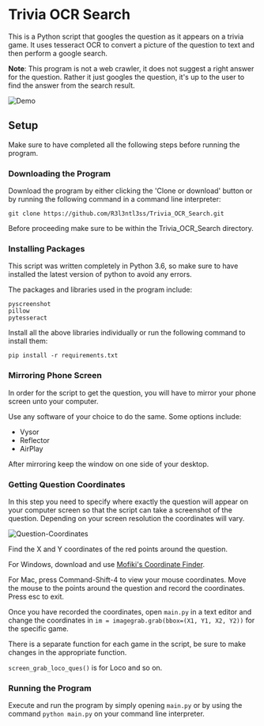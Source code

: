 # Trivia OCR Search

This is a Python script that googles the question as it appears on a trivia game. It uses tesseract OCR to convert a picture of the question to text and then perform a google search.

<b>Note</b>: 
This program is not a web crawler, it does not suggest a right answer for the question. Rather it just googles the question, it's up to the user to find the answer from the search result.


![Demo](https://i.imgur.com/5Z1HjlK.gif)


## Setup

Make sure to have completed all the following steps before running the program.

### Downloading the Program

Download the program by either clicking the 'Clone or download' button or by running the following command in a command line interpreter:

```
git clone https://github.com/R3l3ntl3ss/Trivia_OCR_Search.git
```

Before proceeding make sure to be within the Trivia\_OCR\_Search directory.

### Installing Packages

This script was written completely in Python 3.6, so make sure to have installed the latest version of python to avoid any errors.

The packages and libraries used in the program include:
```
pyscreenshot
pillow
pytesseract
```
Install all the above libraries individually or run the following command to install them:

```
pip install -r requirements.txt
```

### Mirroring Phone Screen

In order for the script to get the question, you will have to mirror your phone screen unto your computer. 

Use any software of your choice to do the same. Some options include:

- Vysor
- Reflector 
- AirPlay

After mirroring keep the window on one side of your desktop.


### Getting Question Coordinates

In this step you need to specify where exactly the question will appear on your computer screen so that the script can take a screenshot of the question. Depending on your screen resolution the coordinates will vary. 

![Question-Coordinates](https://i.imgur.com/bnA0HXW.png)

Find the X and Y coordinates of the red points around the question.

For Windows, download and use [Mofiki's Coordinate Finder](https://www.softpedia.com/get/Desktop-Enhancements/Other-Desktop-Enhancements/Mofiki-s-Coordinate-Finder.shtml).

For Mac, press Command-Shift-4 to view your mouse coordinates. Move the mouse to the points around the question and record the coordinates. Press esc to exit.

Once you have recorded the coordinates, open `main.py` in a text editor and change the coordinates in `im = imagegrab.grab(bbox=(X1, Y1, X2, Y2))` for the specific game.

There is a separate function for each game in the script, be sure to make changes in the appropriate function.

`screen_grab_loco_ques()` is for Loco and so on.


### Running the Program

Execute and run the program by simply opening `main.py` or by using the command `python main.py` on your command line interpreter.
